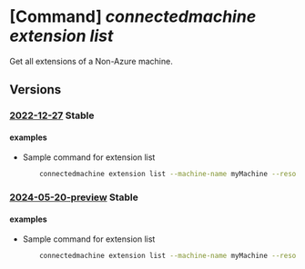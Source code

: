 # [Command] _connectedmachine extension list_

Get all extensions of a Non-Azure machine.

## Versions

### [2022-12-27](/Resources/mgmt-plane/L3N1YnNjcmlwdGlvbnMve30vcmVzb3VyY2Vncm91cHMve30vcHJvdmlkZXJzL21pY3Jvc29mdC5oeWJyaWRjb21wdXRlL21hY2hpbmVzL3t9L2V4dGVuc2lvbnM=/2022-12-27.xml) **Stable**

<!-- mgmt-plane /subscriptions/{}/resourcegroups/{}/providers/microsoft.hybridcompute/machines/{}/extensions 2022-12-27 -->

#### examples

- Sample command for extension list
    ```bash
        connectedmachine extension list --machine-name myMachine --resource-group myResourceGroup
    ```

### [2024-05-20-preview](/Resources/mgmt-plane/L3N1YnNjcmlwdGlvbnMve30vcmVzb3VyY2Vncm91cHMve30vcHJvdmlkZXJzL21pY3Jvc29mdC5oeWJyaWRjb21wdXRlL21hY2hpbmVzL3t9L2V4dGVuc2lvbnM=/2024-05-20-preview.xml) **Stable**

<!-- mgmt-plane /subscriptions/{}/resourcegroups/{}/providers/microsoft.hybridcompute/machines/{}/extensions 2024-05-20-preview -->

#### examples

- Sample command for extension list
    ```bash
        connectedmachine extension list --machine-name myMachine --resource-group myResourceGroup
    ```
